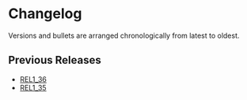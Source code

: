 # Changelog

Versions and bullets are arranged chronologically from latest to oldest.

## Previous Releases

- [REL1_36](https://github.com/femiwiki/DiscordNotifications/blob/REL1_36/CHANGELOG.md)
- [REL1_35](https://github.com/femiwiki/DiscordNotifications/blob/REL1_35/CHANGELOG.md)
